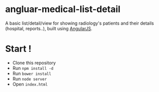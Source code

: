 # angluar-medical-list-detail

A basic list/detail/view for showing radiology's patients and their details (hospital, reports..),
built using [AngularJS](http://angularjs.org/).

# Start !

* Clone this repository
* Run `npm install -d`
* Run `bower install`
* Run `node server`
* Open `index.html`
